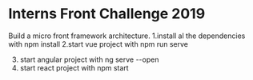 # Interns Front Challenge 2019

Build a micro front framework architecture.
1.install al the dependencies with npm install
2.start vue project with npm run serve

3. start angular project with ng serve --open
4. start react project with npm start

